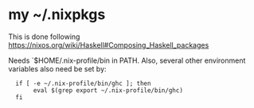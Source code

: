 # my ~/.nixpkgs
This is done following <https://nixos.org/wiki/Haskell#Composing_Haskell_packages>

Needs `$HOME/.nix-profile/bin in PATH. Also, several other environment
variables also need be set by:

      if [ -e ~/.nix-profile/bin/ghc ]; then
           eval $(grep export ~/.nix-profile/bin/ghc)
      fi

